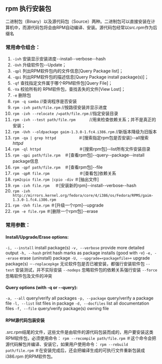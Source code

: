## rpm 执行安装包
二进制包（Binary）以及源代码包（Source）两种。二进制包可以直接安装在计算机中，而源代码包将会由RPM自动编译、安装。源代码包经常以src.rpm作为后缀名
### 常用命令组合：
1. `-ivh` 安装显示安装进度--install--verbose--hash
2. `-Uvh` 升级软件包--Update；
3. `-qpl` 列出RPM软件包内的文件信息[Query Package list]；
4. `-qpi` 列出RPM软件包的描述信息[Query Package install package(s)]；
5. `-qf` 查找指定文件属于哪个RPM软件包[Query File]；
6. `-Va` 校验所有的 RPM软件包，查找丢失的文件[View Lost]；
7. `-e` 删除包
8. `rpm -q samba` //查询程序是否安装
9. `rpm -ivh path/file.rpm` //按路径安装并显示进度
10. `rpm -ivh --relocate /=path/file.rpm`    //指定安装目录
11. `rpm -ivh --test path/file.rpm`　　　 //用来检查依赖关系；并不是真正的安装；
12. `rpm -Uvh --oldpackage gaim-1.3.0-1.fc4.i386.rpm` //新版本降级为旧版本
13. `rpm -qa | grep httpd`　　　　　 ＃[搜索指定rpm包是否安装]--all搜索*httpd*
14. `rpm -ql httpd`　　　　　　　　　＃[搜索rpm包]--list所有文件安装目录
15. `rpm -qpi path/file.rpm`　＃[查看rpm包]--query--package--install package信息
16. `rpm -qpf path/file.rpm`　＃[查看rpm包]--file
17. `rpm -qpR file.rpm`　　　　　　　＃[查看包]依赖关系
18. `rpm2cpio file.rpm |cpio -div`    ＃[抽出文件]
19. `rpm -ivh file.rpm` 　＃[安装新的rpm]--install--verbose--hash
20. `rpm -ivh http://mirrors.kernel.org/fedora/core/4/i386/os/Fedora/RPMS/gaim-1.3.0-1.fc4.i386.rpm`
21. `rpm -Uvh file.rpm`    ＃[升级一个rpm]--upgrade
22. `rpm -e file.rpm`      ＃[删除一个rpm包]--erase
### 常用参数：
#### Install/Upgrade/Erase options:
`-i, --install`                     install package(s)
`-v, --verbose`                     provide more detailed output
`-h, --hash`                        print hash marks as package installs (good with -v)
`-e, --erase`                       erase (uninstall) package
`-U, --upgrade=<packagefile>+`      upgrade package(s)
`－-replacepkge`                    无论软件包是否已被安装，都强行安装软件包
`--test`                            安装测试，并不实际安装
`--nodeps`                          忽略软件包的依赖关系强行安装
`--force`                           忽略软件包及文件的冲突
#### Query options (with -q or --query):
`-a, --all`                         query/verify all packages
`-p, --package`                     query/verify a package file
`-l, --list`                        list files in package
`-d, --docfiles`                    list all documentation files
`-f, --file`                        query/verify package(s) owning file
#### RPM源代码包装安装
.src.rpm结尾的文件，这些文件是由软件的源代码包装而成的，用户要安装这类RPM软件包，必须使用命令：
`rpm --recompile path/file.rpm` ＃这个命令会把源代码解包并编译、安装它，如果用户使用命令：
`rpm --rebuild path/file.rpm` ＃在安装完成后，还会把编译生成的可执行文件重新包装成i386.rpm 的RPM软件包。
